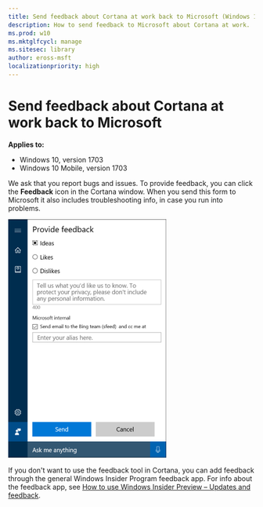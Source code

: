 ```yaml
---
title: Send feedback about Cortana at work back to Microsoft (Windows 10)
description: How to send feedback to Microsoft about Cortana at work.
ms.prod: w10
ms.mktglfcycl: manage
ms.sitesec: library
author: eross-msft
localizationpriority: high
---
```


# Send feedback about Cortana at work back to Microsoft
**Applies to:**

-   Windows 10, version 1703
-   Windows 10 Mobile, version 1703

We ask that you report bugs and issues. To provide feedback, you can click the **Feedback** icon in the Cortana window. When you send this form to Microsoft it also includes troubleshooting info, in case you run into problems.

![Cortana at work, showing how to provide feedback to Microsoft](../images/cortana-feedback.png)
 
If you don't want to use the feedback tool in Cortana, you can add feedback through the general Windows Insider Program feedback app. For info about the feedback app, see [How to use Windows Insider Preview – Updates and feedback](http://windows.microsoft.com/en-us/windows/preview-updates-feedback-pc).

